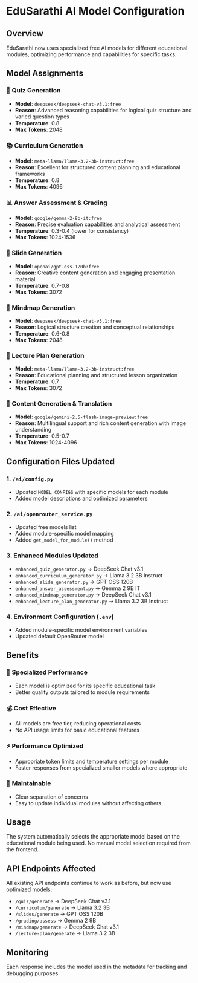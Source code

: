 # EduSarathi AI Model Configuration

## Overview
EduSarathi now uses specialized free AI models for different educational modules, optimizing performance and capabilities for specific tasks.

## Model Assignments

### 📝 Quiz Generation
- **Model**: `deepseek/deepseek-chat-v3.1:free`
- **Reason**: Advanced reasoning capabilities for logical quiz structure and varied question types
- **Temperature**: 0.8
- **Max Tokens**: 2048

### 📚 Curriculum Generation  
- **Model**: `meta-llama/llama-3.2-3b-instruct:free`
- **Reason**: Excellent for structured content planning and educational frameworks
- **Temperature**: 0.8
- **Max Tokens**: 4096

### 📊 Answer Assessment & Grading
- **Model**: `google/gemma-2-9b-it:free`
- **Reason**: Precise evaluation capabilities and analytical assessment
- **Temperature**: 0.3-0.4 (lower for consistency)
- **Max Tokens**: 1024-1536

### 🎨 Slide Generation
- **Model**: `openai/gpt-oss-120b:free`
- **Reason**: Creative content generation and engaging presentation material
- **Temperature**: 0.7-0.8
- **Max Tokens**: 3072

### 🧠 Mindmap Generation
- **Model**: `deepseek/deepseek-chat-v3.1:free`
- **Reason**: Logical structure creation and conceptual relationships
- **Temperature**: 0.6-0.8
- **Max Tokens**: 2048

### 📅 Lecture Plan Generation
- **Model**: `meta-llama/llama-3.2-3b-instruct:free`
- **Reason**: Educational planning and structured lesson organization
- **Temperature**: 0.7
- **Max Tokens**: 3072

### 🔄 Content Generation & Translation
- **Model**: `google/gemini-2.5-flash-image-preview:free`
- **Reason**: Multilingual support and rich content generation with image understanding
- **Temperature**: 0.5-0.7
- **Max Tokens**: 1024-4096

## Configuration Files Updated

### 1. `/ai/config.py`
- Updated `MODEL_CONFIGS` with specific models for each module
- Added model descriptions and optimized parameters

### 2. `/ai/openrouter_service.py`
- Updated free models list
- Added module-specific model mapping
- Added `get_model_for_module()` method

### 3. Enhanced Modules Updated
- `enhanced_quiz_generator.py` → DeepSeek Chat v3.1
- `enhanced_curriculum_generator.py` → Llama 3.2 3B Instruct  
- `enhanced_slide_generator.py` → GPT OSS 120B
- `enhanced_answer_assessment.py` → Gemma 2 9B IT
- `enhanced_mindmap_generator.py` → DeepSeek Chat v3.1
- `enhanced_lecture_plan_generator.py` → Llama 3.2 3B Instruct

### 4. Environment Configuration (`.env`)
- Added module-specific model environment variables
- Updated default OpenRouter model

## Benefits

### 🎯 **Specialized Performance**
- Each model is optimized for its specific educational task
- Better quality outputs tailored to module requirements

### 💰 **Cost Effective**
- All models are free tier, reducing operational costs
- No API usage limits for basic educational features

### ⚡ **Performance Optimized**
- Appropriate token limits and temperature settings per module
- Faster responses from specialized smaller models where appropriate

### 🔧 **Maintainable**
- Clear separation of concerns
- Easy to update individual modules without affecting others

## Usage

The system automatically selects the appropriate model based on the educational module being used. No manual model selection required from the frontend.

## API Endpoints Affected

All existing API endpoints continue to work as before, but now use optimized models:

- `/quiz/generate` → DeepSeek Chat v3.1
- `/curriculum/generate` → Llama 3.2 3B
- `/slides/generate` → GPT OSS 120B  
- `/grading/assess` → Gemma 2 9B
- `/mindmap/generate` → DeepSeek Chat v3.1
- `/lecture-plan/generate` → Llama 3.2 3B

## Monitoring

Each response includes the model used in the metadata for tracking and debugging purposes.
